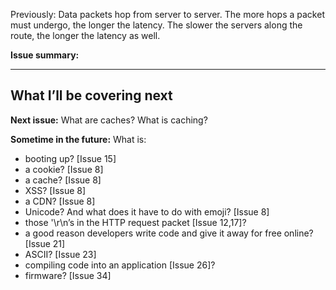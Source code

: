 Previously: Data packets hop from server to server. The more hops a packet must undergo, the longer the latency. The slower the servers along the route, the longer the latency as well.



**Issue summary:**

<hr/>



## What I’ll be covering next

**Next issue:** What are caches? What is caching?

**Sometime in the future:** What is:

- booting up? [Issue 15]
- a cookie? [Issue 8]
- a cache? [Issue 8]
- XSS? [Issue 8]
- a CDN? [Issue 8]
- Unicode? And what does it have to do with emoji? [Issue 8]
- those '\r\n’s in the HTTP request packet [Issue 12,17]?
- a good reason developers write code and give it away for free online? [Issue 21]
- ASCII? [Issue 23]
- compiling code into an application [Issue 26]?
- firmware? [Issue 34]
